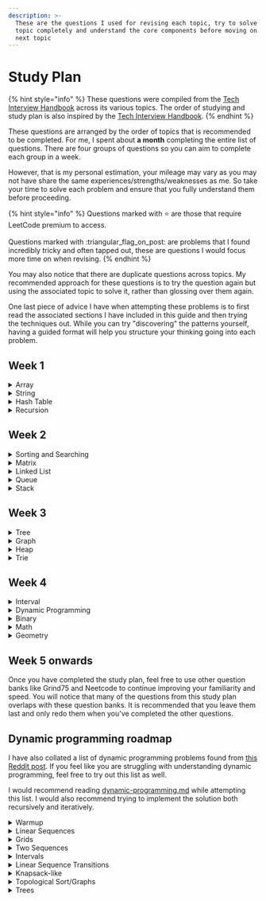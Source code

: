 ```yaml
---
description: >-
  These are the questions I used for revising each topic, try to solve each
  topic completely and understand the core components before moving on to the
  next topic
---
```


# Study Plan

{% hint style="info" %}
These questions were compiled from the [Tech Interview Handbook](https://www.techinterviewhandbook.org/algorithms/study-cheatsheet/) across its various topics. The order of studying and study plan is also inspired by the [Tech Interview Handbook](https://www.techinterviewhandbook.org/coding-interview-study-plan/#week-1---4-topical-study--practice).
{% endhint %}

These questions are arranged by the order of topics that is recommended to be completed. For me, I spent about **a month** completing the entire list of questions. There are four groups of questions so you can aim to complete each group in a week.

However, that is my personal estimation, your mileage may vary as you may not have share the same experiences/strengths/weaknesses as me. So take your time to solve each problem and ensure that you fully understand them before proceeding.

{% hint style="info" %}
Questions marked with :star: are those that require LeetCode premium to access.\
\
Questions marked with :triangular\_flag\_on\_post: are problems that I found incredibly tricky and often tapped out, these are questions I would focus more time on when revising.
{% endhint %}

You may also notice that there are duplicate questions across topics. My recommended approach for these questions is to try the question again but using the associated topic to solve it, rather than glossing over them again.

One last piece of advice I have when attempting these problems is to first read the associated sections I have included in this guide and then trying the techniques out. While you can try "discovering" the patterns yourself, having a guided format will help you structure your thinking going into each problem.

## Week 1

<details>

<summary>Array</summary>

* [ ] Two Sum
* [ ] Best Time to Buy and Sell Stock
* [ ] Product of Array Except Self
* [ ] Maximum Subarray
* [ ] Contains Duplicates
* [ ] Maximum Product Subarray
* [ ] Search in Rotated Sorted Array
* [ ] 3Sum
* [ ] Container With Most Water
* [ ] Sliding Window Maximum :triangular\_flag\_on\_post:

</details>

<details>

<summary>String</summary>

* [ ] Valid Anagram
* [ ] Valid Palindrome
* [ ] Longest Substring Without Repeating Characters
* [ ] Longest Repeating Character Replacement
* [ ] Find All Anagrams in a String :triangular\_flag\_on\_post:
* [ ] Minimum Window Substring
* [ ] Group Anagrams :triangular\_flag\_on\_post:
* [ ] Longest Palindromic Substring :triangular\_flag\_on\_post:
* [ ] Encode and Decode Strings :star:

</details>

<details>

<summary>Hash Table</summary>

* [ ] Two Sum
* [ ] Ransom Note
* [ ] Group Anagrams
* [ ] Insert Delete GetRandom O(1) :triangular\_flag\_on\_post:
* [ ] First Missing Positive :triangular\_flag\_on\_post:
* [ ] LRU Cache :triangular\_flag\_on\_post:
* [ ] All O\`one Data Structure :triangular\_flag\_on\_post:

</details>

<details>

<summary>Recursion</summary>

* [ ] Generate Parentheses :triangular\_flag\_on\_post:
* [ ] Combinations
* [ ] Subsets
* [ ] Letter Combinations of a Phone Number
* [ ] Subsets 2
* [ ] Permutations&#x20;
* [ ] Sudoku Solver :triangular\_flag\_on\_post:
* [ ] Strobogrammatic Number 2 :star:

</details>

## Week 2

<details>

<summary>Sorting and Searching</summary>

* [ ] Binary Search
* [ ] Search in Rotated Sorted Array
* [ ] Kth Smallest Element in a Sorted Matrix :triangular\_flag\_on\_post:
* [ ] Search a 2D Matrix
* [ ] Kth Largest Element in an Array
* [ ] Find Minimum in Rotated Sorted Array
* [ ] Median of Two Sorted Arrays :triangular\_flag\_on\_post:

</details>

<details>

<summary>Matrix</summary>

* [ ] Set Matrix Zeroes
* [ ] Spiral Matrix :triangular\_flag\_on\_post:
* [ ] Rotate Image
* [ ] Valid Sudoku :triangular\_flag\_on\_post:

</details>

<details>

<summary>Linked List</summary>

* [ ] Reverse a Linked List
* [ ] Detect Cycle in a Linked List
* [ ] Merge Two Sorted Lists
* [ ] Merge K Sorted Lists
* [ ] Remove Nth Node From End of List
* [ ] Reorder List

</details>

<details>

<summary>Queue</summary>

* [ ] Implement Stack using Queues
* [ ] Implement Queue using Stacks
* [ ] Design Circular Queue
* [ ] Design Hit Counter :star:

</details>

<details>

<summary>Stack</summary>

* [ ] Valid Parentheses
* [ ] Implement Queue using Stacks
* [ ] Implement Stack using Queues
* [ ] Min Stack
* [ ] Asteroid Collision
* [ ] Evaluate Collision
* [ ] Basic Calculator :triangular\_flag\_on\_post:
* [ ] Basic Calculator 2 :triangular\_flag\_on\_post:
* [ ] Daily Temperature
* [ ] Trapping Rain Water :triangular\_flag\_on\_post:
* [ ] Largest Rectangle in Histogram :triangular\_flag\_on\_post:

</details>

## Week 3

<details>

<summary>Tree</summary>

* [ ] Same Tree
* [ ] Binary Tree Maximum Path Sum :triangular\_flag\_on\_post:
* [ ] Binary Tree Level Order Traversal
* [ ] Lowest Common Ancestor of a Binary Tree
* [ ] Binary Tree Right Side View
* [ ] Subset of Another Tree :triangular\_flag\_on\_post:
* [ ] Construct Binary Tree from Preorder and Inorder Traversal :triangular\_flag\_on\_post:
* [ ] Serialize and Deserialize Binary Tree :triangular\_flag\_on\_post:
* [ ] Validate Binary Search Tree :triangular\_flag\_on\_post:
* [ ] Kth Smallest Element in a BST

</details>

<details>

<summary>Graph</summary>

* [ ] Number of Islands
* [ ] Flood Fill
* [ ] 01 Matrix
* [ ] Rotting Oranges
* [ ] Minimum Knight Moves :star:
* [ ] Clone Graph
* [ ] Pacific Atlantic Water Flow :triangular\_flag\_on\_post:
* [ ] Number of Connected Components in an Undirected Graph :star:
* [ ] Graph Valid Tree :star:
* [ ] Course Schedule
* [ ] Alien Dictionary :star:

</details>

<details>

<summary>Heap</summary>

* [ ] Merge K Sorted Lists
* [ ] K Closest Points to Origin
* [ ] Top K Frequent Elements
* [ ] Find Median from Data Stream :triangular\_flag\_on\_post:

</details>

<details>

<summary>Trie</summary>

* [ ] Implement Trie (Prefix Trie)
* [ ] Add and Search Word
* [ ] Word Break :triangular\_flag\_on\_post:
* [ ] Word Search 2 :triangular\_flag\_on\_post:

</details>

## Week 4

<details>

<summary>Interval</summary>

* [ ] Merge Intervals
* [ ] Insert Intervals
* [ ] Non-overlapping Intervals
* [ ] Meeting Rooms :star:
* [ ] Meeting Rooms 2 :star:

</details>

<details>

<summary>Dynamic Programming</summary>

For more questions on Dynamic Programming, refer to the [#dynamic-programming-roadmap](study-plan.md#dynamic-programming-roadmap "mention") after you are done with this initial study plan

* [ ] Climbing Stairs
* [ ] Coin Change
* [ ] House Robber
* [ ] Longest Increasing Subsequence
* [ ] 0/1 Knapsack or Partition Equal Subset Sum
* [ ] Longest Common Subsequence
* [ ] Word Break
* [ ] Combination Sum
* [ ] House Robber 2
* [ ] Decode Ways
* [ ] Unique Paths
* [ ] Jump Game

</details>

<details>

<summary>Binary</summary>

* [ ] Sum of Two Integers
* [ ] Number of 1 bits
* [ ] Counting Bits
* [ ] Missing Number
* [ ] Reverse Bits
* [ ] Single Number

</details>

<details>

<summary>Math</summary>

* [ ] Pow(x, n)
* [ ] Sqrt(x)
* [ ] Integer to English Words

</details>

<details>

<summary>Geometry</summary>

* [ ] Rectangle Overlap
* [ ] K Closest Points to Origin
* [ ] Rectangle Area

</details>

## Week 5 onwards

Once you have completed the study plan, feel free to use other question banks like Grind75 and Neetcode to continue improving your familiarity and speed. You will notice that many of the questions from this study plan overlaps with these question banks. It is recommended that you leave them last and only redo them when you've completed the other questions.

## Dynamic programming roadmap

I have also collated a list of dynamic programming problems found from [this Reddit post](https://www.reddit.com/r/leetcode/comments/14o10jd/the\_ultimate\_dynamic\_programming\_roadmap/). If you feel like you are struggling with understanding dynamic programming, feel free to try out this list as well.

I would recommend reading [dynamic-programming.md](../algorithms/dynamic-programming.md "mention") while attempting this list. I would also recommend trying to implement the solution both recursively and iteratively.&#x20;

<details>

<summary>Warmup</summary>

* [ ] Climbing Stairs
* [ ] Nth Tribonacci Number
* [ ] Perfect Squares

</details>

<details>

<summary>Linear Sequences</summary>

These are problems that require solving sub-problems based on the prefix of the array with a constant transition

* [ ] Minimum Cost to Climb Stairs
* [ ] Minimum Time to Make Rope Colorful :triangular\_flag\_on\_post:
* [ ] House Robber
* [ ] Decode Ways
* [ ] Minimum Cost for Tickets :triangular\_flag\_on\_post:
* [ ] Solving Questions with Brainpower

</details>

<details>

<summary>Grids</summary>

These are problems where the dynamic programming array is the same dimensions as the grid

* [ ] Unique Paths
* [ ] Unique Paths 2 :triangular\_flag\_on\_post:
* [ ] Minimum Path Sum
* [ ] Count Square Submatrices with All Ones :triangular\_flag\_on\_post:
* [ ] Maximal Square
* [ ] Dungeon Game :triangular\_flag\_on\_post:

</details>

<details>

<summary>Two Sequences</summary>

These problems often require $$O(MN)$$, where $$dp[i][j]$$ solves for $$arr1[:i]$$ and $$arr2[:j]$$

* [ ] Longest Common Subsequence
* [ ] Uncrossed Lines
* [ ] Minimum ASCII Delete Sum for Two Strings
* [ ] Edit Distance
* [ ] Distinct Subsequences
* [ ] Shortest Common Supersequence

</details>

<details>

<summary>Intervals</summary>

These problems often require solving for every interval of the array

* [ ] Longest Palindromic Subsequnce
* [ ] Strong Game 7
* [ ] Palindromic Substrings
* [ ] Minimum Cost Tree from Leaf Values
* [ ] Strange Pointer
* [ ] Burst Balloons

</details>

<details>

<summary>Linear Sequence Transitions</summary>

These problems are often solved on every prefix of the array, transition from every $$j < i$$

* [ ] Count Number of Teams
* [ ] Longest Increasing Subsequence
* [ ] Partition Array for Maximum Sum
* [ ] Largest Sum of Averages
* [ ] Filling Bookcase Shelves

</details>

<details>

<summary>Knapsack-like</summary>

* [ ] Partition Equal Subset Sum
* [ ] Number of Dice Rolls with Target Sum
* [ ] Combination Sum 4
* [ ] Ones and Zeros
* [ ] Coin Change
* [ ] Coin Change 2
* [ ] Target Sum
* [ ] Last Stone Weight 2
* [ ] Profitable Schemes

</details>

<details>

<summary>Topological Sort/Graphs</summary>

These problems often require solving on all sub-graphs connected to each node

* [ ] Longest String Chain
* [ ] Longest Increasing Path in a Matrix
* [ ] Course Schedule 3

</details>

<details>

<summary>Trees</summary>

These problems often require solving on all subtrees

* [ ] House Robbers 3 :triangular\_flag\_on\_post:
* [ ] Binary Tree Cameras

</details>
